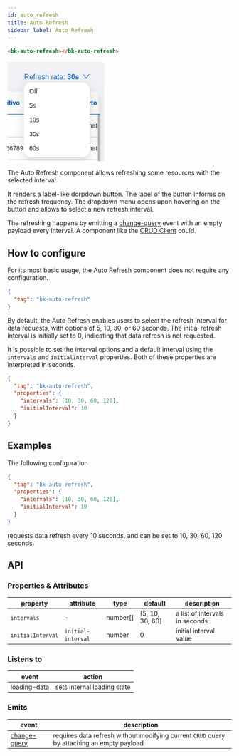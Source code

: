 ```yaml
---
id: auto_refresh
title: Auto Refresh
sidebar_label: Auto Refresh
---
```

<!--
WARNING:
This file is automatically generated. Please edit the 'README' file of the corresponding component and run `yarn copy:docs`
-->



[bk-crud-client]: ./100_crud_client.md

[change-query]: ../70_events.md#change-query
[loading-data]: ../70_events.md#loading-query



```html
<bk-auto-refresh></bk-auto-refresh>
```

![auto-refresh](img/bk-auto-refresh.png)

The Auto Refresh component allows refreshing some resources with the selected interval.

It renders a label-like dorpdown button. The label of the button informs on the refresh frequency.
The dropdown menu opens upon hovering on the button and allows to select a new refresh interval.

The refreshing happens by emitting a [change-query] event with an empty payload every interval.
A component like the [CRUD Client][bk-crud-client] could.

## How to configure

For its most basic usage, the Auto Refresh component does not require any configuration.

```json
{
  "tag": "bk-auto-refresh"
}
```

By default, the Auto Refresh enables users to select the refresh interval for data requests, with options of 5, 10, 30, or 60 seconds. The initial refresh interval is initially set to 0, indicating that data refresh is not requested.

It is possible to set the interval options and a default interval using the `intervals` and `initialInterval` properties. Both of these properties are interpreted in seconds.


```json
{
  "tag": "bk-auto-refresh",
  "properties": {
    "intervals": [10, 30, 60, 120],
    "initialInterval": 10
  }
}
```

## Examples

The following configuration

```json
{
  "tag": "bk-auto-refresh",
  "properties": {
    "intervals": [10, 30, 60, 120],
    "initialInterval": 10
  }
}
```

requests data refresh every 10 seconds, and can be set to 10, 30, 60, 120 seconds.

## API

### Properties & Attributes

| property          | attribute          | type     | default         | description                    |
| ----------------- | ------------------ | -------- | --------------- | ------------------------------ |
| `intervals`       | -                  | number[] | [5, 10, 30, 60] | a list of intervals in seconds |
| `initialInterval` | `initial-interval` | number   | 0               | initial interval value         |

### Listens to

| event          | action                      |
| -------------- | --------------------------- |
| [loading-data] | sets internal loading state |

### Emits

| event          | description                                                                                |
| -------------- | ------------------------------------------------------------------------------------------ |
| [change-query] | requires data refresh without modifying current `CRUD` query by attaching an empty payload |
